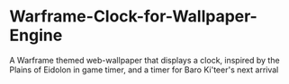 # Warframe-Clock-for-Wallpaper-Engine
A Warframe themed web-wallpaper that displays a clock, inspired by the Plains of Eidolon in game timer, and a timer for Baro Ki'teer's next arrival
